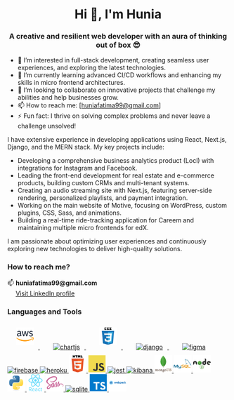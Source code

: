 <h1 align="center">Hi 👋, I'm Hunia</h1>
<h3 align="center">A creative and resilient web developer with an aura of thinking out of box 😎</h3>

*   👀 I’m interested in full-stack development, creating seamless user experiences, and exploring the latest technologies.
*   🌱 I’m currently learning advanced CI/CD workflows and enhancing my skills in micro frontend architectures.
*   💞️ I’m looking to collaborate on innovative projects that challenge my abilities and help businesses grow.
*   📫 How to reach me: \[huniafatima99@gmail.com]
*   ⚡ Fun fact: I thrive on solving complex problems and never leave a challenge unsolved!

I have extensive experience in developing applications using React, Next.js, Django, and the MERN stack. My key projects include:

*   Developing a comprehensive business analytics product (Locl) with integrations for Instagram and Facebook.
*   Leading the front-end development for real estate and e-commerce products, building custom CRMs and multi-tenant systems.
*   Creating an audio streaming site with Next.js, featuring server-side rendering, personalized playlists, and payment integration.
*   Working on the main website of Motive, focusing on WordPress, custom plugins, CSS, Sass, and animations.
*   Building a real-time ride-tracking application for Careem and maintaining multiple micro frontends for edX.

I am passionate about optimizing user experiences and continuously exploring new technologies to deliver high-quality solutions.

<h3 align="left">How to reach me?</h3>
📫 <b>huniafatima99@gmail.com</b>
<div><img width="15" height="15" src="https://upload.wikimedia.org/wikipedia/commons/c/ca/LinkedIn_logo_initials.png"/> <a href="https://www.linkedin.com/in/hunia-fatima-229801169/">Visit LinkedIn profile</a></div>

<h3 align="left">Languages and Tools</h3>
<div>
  <a style="margin:10px;" href="https://aws.amazon.com" target="_blank" rel="noreferrer"> <img style="margin:10px;" src="https://raw.githubusercontent.com/devicons/devicon/master/icons/amazonwebservices/amazonwebservices-original-wordmark.svg" alt="aws" width="40" height="40"/> </a> 
  <a style="margin:10px;" href="https://www.chartjs.org" target="_blank" rel="noreferrer"> <img style="margin:10px;" src="https://www.chartjs.org/media/logo-title.svg" alt="chartjs" width="40" height="40"/> </a> 
  <a style="margin:10px;" href="https://www.w3schools.com/css/" target="_blank" rel="noreferrer"> <img style="margin:10px;" src="https://raw.githubusercontent.com/devicons/devicon/master/icons/css3/css3-original-wordmark.svg" alt="css3" width="40" height="40"/> </a> 
  <a style="margin:10px;" href="https://www.djangoproject.com/" target="_blank" rel="noreferrer"> <img style="margin:10px;" src="https://cdn.worldvectorlogo.com/logos/django.svg" alt="django" width="40" height="40"/> </a> 
  <a style="margin:10px;" href="https://www.figma.com/" target="_blank" rel="noreferrer"> <img style="margin:10px;" src="https://www.vectorlogo.zone/logos/figma/figma-icon.svg" alt="figma" width="40" height="40"/> </a> 
  <a href="https://firebase.google.com/" target="_blank" rel="noreferrer"> <img src="https://www.vectorlogo.zone/logos/firebase/firebase-icon.svg" alt="firebase" width="40" height="40"/> </a> 
  <a href="https://heroku.com" target="_blank" rel="noreferrer"> <img src="https://www.vectorlogo.zone/logos/heroku/heroku-icon.svg" alt="heroku" width="40" height="40"/> </a> 
  <a href="https://www.w3.org/html/" target="_blank" rel="noreferrer"> <img src="https://raw.githubusercontent.com/devicons/devicon/master/icons/html5/html5-original-wordmark.svg" alt="html5" width="40" height="40"/> </a> 
  <a href="https://developer.mozilla.org/en-US/docs/Web/JavaScript" target="_blank" rel="noreferrer"> <img src="https://raw.githubusercontent.com/devicons/devicon/master/icons/javascript/javascript-original.svg" alt="javascript" width="40" height="40"/> </a> 
  <a href="https://jestjs.io" target="_blank" rel="noreferrer"> <img src="https://www.vectorlogo.zone/logos/jestjsio/jestjsio-icon.svg" alt="jest" width="40" height="40"/> </a> 
  <a href="https://www.elastic.co/kibana" target="_blank" rel="noreferrer"> <img src="https://www.vectorlogo.zone/logos/elasticco_kibana/elasticco_kibana-icon.svg" alt="kibana" width="40" height="40"/> </a> 
  <a href="https://www.mongodb.com/" target="_blank" rel="noreferrer"> <img src="https://raw.githubusercontent.com/devicons/devicon/master/icons/mongodb/mongodb-original-wordmark.svg" alt="mongodb" width="40" height="40"/> </a> 
  <a href="https://www.mysql.com/" target="_blank" rel="noreferrer"> <img src="https://raw.githubusercontent.com/devicons/devicon/master/icons/mysql/mysql-original-wordmark.svg" alt="mysql" width="40" height="40"/> </a> 
  <a href="https://nodejs.org" target="_blank" rel="noreferrer"> <img src="https://raw.githubusercontent.com/devicons/devicon/master/icons/nodejs/nodejs-original-wordmark.svg" alt="nodejs" width="40" height="40"/> </a> 
  <a href="https://www.python.org" target="_blank" rel="noreferrer"> <img src="https://raw.githubusercontent.com/devicons/devicon/master/icons/python/python-original.svg" alt="python" width="40" height="40"/> </a> 
  <a href="https://reactjs.org/" target="_blank" rel="noreferrer"> <img src="https://raw.githubusercontent.com/devicons/devicon/master/icons/react/react-original-wordmark.svg" alt="react" width="40" height="40"/> </a> 
  <a href="https://sass-lang.com" target="_blank" rel="noreferrer"> <img src="https://raw.githubusercontent.com/devicons/devicon/master/icons/sass/sass-original.svg" alt="sass" width="40" height="40"/> </a> 
  <a href="https://www.sqlite.org/" target="_blank" rel="noreferrer"> <img src="https://www.vectorlogo.zone/logos/sqlite/sqlite-icon.svg" alt="sqlite" width="40" height="40"/> </a> 
  <a href="https://www.typescriptlang.org/" target="_blank" rel="noreferrer"> <img src="https://raw.githubusercontent.com/devicons/devicon/master/icons/typescript/typescript-original.svg" alt="typescript" width="40" height="40"/> </a> 
  <a href="https://webpack.js.org" target="_blank" rel="noreferrer"> <img src="https://raw.githubusercontent.com/devicons/devicon/d00d0969292a6569d45b06d3f350f463a0107b0d/icons/webpack/webpack-original-wordmark.svg" alt="webpack" width="40" height="40"/> </a> 
</div>
